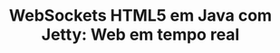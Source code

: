 ---
layout: redirect
category: caelum
title: "WebSockets HTML5 em Java com Jetty: Web em tempo real"
originalURI: http://blog.caelum.com.br/websockets-html5-em-java-com-jetty-web-em-tempo-real/
---